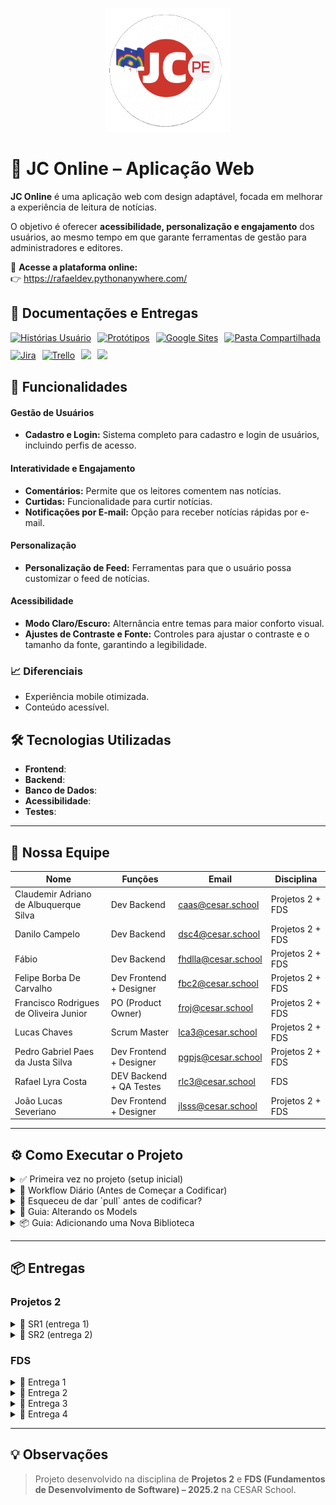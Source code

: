 <p align="center">
  <img src="./prints/logo_readme.png" alt="Logo JC PE" width="200"/>
</p>


# 📰 JC Online – Aplicação Web

**JC Online** é uma aplicação web com design adaptável, focada em melhorar a experiência de leitura de notícias.

O objetivo é oferecer **acessibilidade, personalização e engajamento** dos usuários, ao mesmo tempo em que garante ferramentas de gestão para administradores e editores.

🔗 **Acesse a plataforma online:**  
👉 https://rafaeldev.pythonanywhere.com/


## 📄 Documentações e Entregas

<div style="display: flex; align-items: center; gap: 10px; flex-wrap: wrap;">
  <a href="https://docs.google.com/document/d/1nmucgv21ZFmh4KJL6easKM9BG2wHbv332d-kuiChz2I/edit?usp=sharing">
    <img src="https://img.shields.io/badge/Histórias-483D8B?style=for-the-badge&logo=google&logoColor=white" alt="Histórias Usuário"/></a>
  <a href="https://www.figma.com/board/mfDODhZAbZBivMjCYXKV4Q/Projetos-2-Time-2?node-id=0-1&t=4ilAjPXIL59rE93n-1">
    <img src="https://img.shields.io/badge/Figma-FF7262?style=for-the-badge&logo=figma&logoColor=white" alt="Protótipos"/></a>
  <a href="https://tinyurl.com/site-equipe2projetos2">
    <img src="https://img.shields.io/badge/Google_Sites-4285F4?style=for-the-badge&logo=google&logoColor=white" alt="Google Sites"/></a>
  <a href="https://tinyurl.com/drive-equipe2projetos2">
    <img src="https://img.shields.io/badge/Google_Drive-F4B400?style=for-the-badge&logo=google&logoColor=white" alt="Pasta Compartilhada"/></a>
  <a href="https://time2projetos2.atlassian.net/jira/software/projects/SCRUM/boards/1?atlOrigin=eyJpIjoiZGI1ZmI2MzY3NmQyNDgwZGFjYzE1MTdjYzdlNDMxYjAiLCJwIjoiaiJ9">
    <img src="https://img.shields.io/badge/Jira-0000ff?style=for-the-badge&logo=Jira&logoColor=white" alt="Jira"/></a>
  <a href="https://trello.com/b/FPQBhOen/equipe-2-desafio-jc-online">
    <img src="https://img.shields.io/badge/Trello-FF9F1A?style=for-the-badge&logo=Trello&logoColor=white" alt="Trello"/></a>
  <a href="https://rafaeldev.pythonanywhere.com/">
    <img src="https://img.shields.io/badge/Site_Online-34D058?style=for-the-badge&logo=python&logoColor=white"/>
</a>
  <a href="https://youtu.be/IrzoyKmpHWQ?feature=shared">
    <img src="https://img.shields.io/badge/Screencast Figma-b50404?style=for-the-badge&logo=youtube&logoColor=white"/></a>
  
</div>




## 🚀 Funcionalidades 

#### Gestão de Usuários
- **Cadastro e Login:** Sistema completo para cadastro e login de usuários, incluindo perfis de acesso.

#### Interatividade e Engajamento
- **Comentários:** Permite que os leitores comentem nas notícias.
- **Curtidas:** Funcionalidade para curtir notícias.
- **Notificações por E-mail:** Opção para receber notícias rápidas por e-mail.

#### Personalização 
- **Personalização de Feed:** Ferramentas para que o usuário possa customizar o feed de notícias.

#### Acessibilidade
- **Modo Claro/Escuro:** Alternância entre temas para maior conforto visual.
- **Ajustes de Contraste e Fonte:** Controles para ajustar o contraste e o tamanho da fonte, garantindo a legibilidade.

### 📈 Diferenciais
- Experiência mobile otimizada.
- Conteúdo acessível.

## 🛠️ Tecnologias Utilizadas
- **Frontend**: 
- **Backend**:   
- **Banco de Dados**: 
- **Acessibilidade**:
- **Testes**: 

---

## 👥 Nossa Equipe

| Nome                                      | Funções | Email                              | Disciplina         |
|-------------------------------------------|---------|------------------------------------|--------------------|
| Claudemir Adriano de Albuquerque Silva    | Dev Backend | [caas@cesar.school](mailto:caas@cesar.school) | Projetos 2 + FDS |
| Danilo Campelo                            | Dev Backend | [dsc4@cesar.school](mailto:dsc4@cesar.school) | Projetos 2 + FDS |
| Fábio                                     | Dev Backend | [fhdlla@cesar.school](mailto:fhdlla@cesar.school) | Projetos 2 + FDS |
| Felipe Borba De Carvalho                  | Dev Frontend + Designer | [fbc2@cesar.school](mailto:fbc2@cesar.school) | Projetos 2 + FDS |
| Francisco Rodrigues de Oliveira Junior    | PO (Product Owner)| [froj@cesar.school](mailto:froj@cesar.school) | Projetos 2 + FDS |
| Lucas Chaves                              | Scrum Master | [lca3@cesar.school](mailto:lca3@cesar.school) | Projetos 2 + FDS |
| Pedro Gabriel Paes da Justa Silva         | Dev Frontend + Designer | [pgpjs@cesar.school](mailto:pgpjs@cesar.school) | Projetos 2 + FDS |
| Rafael Lyra Costa                         | DEV Backend + QA Testes| [rlc3@cesar.school](mailto:rlc3@cesar.school) | FDS              |
| João Lucas Severiano                      | Dev Frontend + Designer | [jlsss@cesar.school](mailto:jlsss@cesar.school) | Projetos 2 + FDS |

---

## ⚙️ Como Executar o Projeto

<details>
  <summary>✅ Primeira vez no projeto (setup inicial)</summary>
  

## Siga os passos abaixo para executar o projeto em sua máquina.

### Pré-requisitos

Antes de começar, certifique-se de que você tem o seguinte instalado:
* [Python 3.8+](https://www.python.org/downloads/)
* [Git](https://git-scm.com/downloads/)
* (Opcional) [VS Code](https://code.visualstudio.com/) — recomendado para editar e executar o projeto.

#### Extensões úteis no VS Code:
- **Python** (by Microsoft)
- **Django**

---

### Passos para Execução

1.  **Clone o repositório:**
    ```bash
    git clone https://github.com/[SEU-USUARIO]/jc-projetos2.git
    cd jc-projetos2
    ```
    > **Obs:** Substitua `[SEU-USUARIO]` pelo seu nome de usuário do GitHub.

---

2.  **Crie e ative o ambiente virtual:**
    *Este passo cria um ambiente isolado para as dependências do projeto.*
    ```bash
    # Criar o ambiente
    python -m venv venv
    ```

    *Agora, ative o ambiente:*
    ```bash
    # No Windows (PowerShell):
    .\venv\Scripts\Activate
    ```

    > ⚠️ Caso apareça um erro dizendo que a execução de scripts está bloqueada, execute o comando abaixo antes de ativar:
    ```bash
    Set-ExecutionPolicy Unrestricted -Scope Process
    ```

    ```bash
    # No Linux ou macOS:
    source venv/bin/activate
    ```

---

3.  **Instale as dependências:**
    ```bash
    pip install -r requirements.txt
    ```

---

4.  **Execute as migrações do banco de dados:**
    ```bash
    python manage.py migrate
    ```

---

5.  **Crie um superusuário (opcional):**
    *Permite o acesso à área administrativa do Django.*
    ```bash
    python manage.py createsuperuser
    ```

---

6.  **Inicie o servidor de desenvolvimento:**
    ```bash
    python manage.py runserver
    ```

---

7.  **Acesse a aplicação no seu navegador:**
    - **Interface Principal:** [http://127.0.0.1:8000/](http://127.0.0.1:8000/)
    - **Área Administrativa:** [http://127.0.0.1:8000/admin/](http://127.0.0.1:8000/admin/)

---

🎉 **Pronto!** A aplicação estará rodando em sua máquina local.
</details>

<details>
  <summary>🔁 Workflow Diário (Antes de Começar a Codificar)</summary>
  <br>
  
  Siga estes passos todos os dias para garantir que seu ambiente está atualizado.

  1.  **Ative o ambiente virtual (`venv`)**
      * **Windows (PowerShell):**
          ```powershell
          .\venv\Scripts\Activate
          ```
      * **Linux/Mac:**
          ```bash
          source venv/bin/activate
          ```

  2.  **Sincronize com o repositório remoto**
      *Para baixar as atualizações feitas por outros desenvolvedores.*
      ```bash
      git pull origin main
      ```

  3.  **Atualize as dependências**
      *Faça isso se o arquivo `requirements.txt` foi modificado no passo anterior.*
      ```bash
      pip install -r requirements.txt
      ```

  4.  **Aplique migrações do banco de dados**
      *Necessário se a estrutura do banco de dados (`models.py`) foi alterada.*
      ```bash
      python manage.py migrate
      ```

  5.  **Inicie o servidor local**
      ```bash
      python manage.py runserver
      ```
</details>

<details>
  <summary>🔄 Esqueceu de dar `pull` antes de codificar?</summary>
  <br>
  
  Se você tem alterações locais e o `git pull` falha, não se preocupe! 🚨. Use o `stash` para salvar seu trabalho temporariamente.

  1.  **Guarde suas alterações locais:**
      *Isso "limpa" sua área de trabalho, mas salva seu código em um local seguro.*
      ```bash
      git stash
      ```

  2.  **Atualize o repositório:**
      *Agora que sua área está limpa, você pode puxar as atualizações sem conflitos.*
      ```bash
      git pull origin main
      ```

  3.  **Restaure suas alterações:**
      *Isso aplica suas alterações salvas sobre o código que você acabou de baixar.*
      ```bash
      git stash pop
      ```
      > **Dica:** Se ocorrerem conflitos aqui, o Git irá te avisar para resolvê-los manualmente.
</details>

<details>
  <summary>🧱 Guia: Alterando os Models</summary>
  <br>
  
  Quando você modificar qualquer arquivo `models.py`, siga esta ordem:

  1.  **Gere os arquivos de migração:**
      ```bash
      python manage.py makemigrations
      ```

  2.  **Aplique as alterações no seu banco de dados local:**
      ```bash
      python manage.py migrate
      ```

  3.  **Suba as mudanças para o repositório:**
      ```bash
      git add .
      git commit -m "feat: altera models de X (gera migração)"
      git push origin main
      ```
</details>

<details>
  <summary>📦 Guia: Adicionando uma Nova Biblioteca</summary>
  <br>
  
  Ao instalar um novo pacote com `pip`, não se esqueça de atualizar o `requirements.txt`.

  1.  **Instale a biblioteca no seu venv:**
      ```bash
      pip install nome-da-biblioteca
      ```

  2.  **Atualize ("congele") o `requirements.txt`:**
      *Este comando salva a lista de todas as bibliotecas e suas versões exatas.*
      ```bash
      pip freeze > requirements.txt
      ```

  3.  **Suba o `requirements.txt` atualizado:**
      ```bash
      git add requirements.txt
      git commit -m "chore: adiciona a biblioteca nome-da-biblioteca"
      git push origin main
      ```
</details>

---

## 📦 Entregas

### Projetos 2

<details>
<summary>🚀 SR1 (entrega 1)</summary>
  <br/>
  
  [Visualizar Status Report 1](./prints/Status-Report-1.pdf)

</details>

 <details>
<summary>🚀 SR2 (entrega 2)</summary>
  <br/>
 </details>

### FDS 

<details> 
<summary>🚀 Entrega 1</summary>
<br/>

### 📄 Quadro Jira

![Quadro Jira](prints/entrega1_quadro_part1.png)

![Quadro Jira](prints/entrega1_quadro_part2.png)


---

### 📄 Jira Backlog

![Jira Backlog](prints/entrega1_backlog.png)

---

### 👥 Funções
| Nome                                   | Função                     |
|----------------------------------------|-----------------------------|
| Claudemir Adriano de Albuquerque Silva | Dev Backend                |
| Danilo Campelo                         | Dev Backend                |
| Fábio                                  | Dev Backend                |
| Felipe Borba De Carvalho               | Dev Frontend + Designer    |
| Francisco Rodrigues de Oliveira Junior | PO (Product Owner)         |
| Lucas Chaves                           | Scrum Master               |
| Pedro Gabriel Paes da Justa Silva      | Dev Frontend + Designer    |
| Rafael Lyra Costa                      | Dev Backend + QA Testes    |

---

### 📄 Links da entrega

<p align="center">
  <a href="https://docs.google.com/document/d/1nmucgv21ZFmh4KJL6easKM9BG2wHbv332d-kuiChz2I/edit?usp=sharing">
    <img src="https://img.shields.io/badge/Histórias-483D8B?style=for-the-badge&logo=google&logoColor=white" alt="Histórias Usuário"/></a> 
  <a href="https://time2projetos2.atlassian.net/jira/software/projects/SCRUM/boards/1?atlOrigin=eyJpIjoiZGI1ZmI2MzY3NmQyNDgwZGFjYzE1MTdjYzdlNDMxYjAiLCJwIjoiaiJ9">
    <img src="https://img.shields.io/badge/Jira-0000ff?style=for-the-badge&logo=Jira&logoColor=white" alt="Jira"/></a>
</p>
<br/>
  
</details>

<details>
  <summary>🚀 Entrega 2</summary>
  <br/>

  ### 📄 Links da entrega

<p align="center">
  <a href="https://docs.google.com/document/d/1nmucgv21ZFmh4KJL6easKM9BG2wHbv332d-kuiChz2I/edit?usp=sharing">
    <img src="https://img.shields.io/badge/Histórias-483D8B?style=for-the-badge&logo=google&logoColor=white" alt="Histórias Usuário"/></a> 
  <a href="https://time2projetos2.atlassian.net/jira/software/projects/SCRUM/boards/1?atlOrigin=eyJpIjoiZGI1ZmI2MzY3NmQyNDgwZGFjYzE1MTdjYzdlNDMxYjAiLCJwIjoiaiJ9">
    <img src="https://img.shields.io/badge/Jira-0000ff?style=for-the-badge&logo=Jira&logoColor=white" alt="Jira"/></a>
  <a href="https://www.figma.com/design/3VrvmwIAN8WB01nf0a7Zyz/Untitled?node-id=0-1&t=L9QFYe6fDEtr1nbI-1">
    <img src="https://img.shields.io/badge/Figma-FF7262?style=for-the-badge&logo=figma&logoColor=white" alt="Protótipos"/></a>
  <a href="https://youtu.be/IrzoyKmpHWQ?feature=shared">
    <img src="https://img.shields.io/badge/Screencast-b50404?style=for-the-badge&logo=youtube&logoColor=white"/></a>
  <a href="https://www.canva.com/design/DAGzjAnYGoQ/pjgqU4m0RzsDCLpylTslIg/edit?utm_content=DAGzjAnYGoQ&utm_campaign=designshare&utm_medium=link2&utm_source=sharebutton">
    <img src="https://img.shields.io/badge/Diagrama de atividades-a7532c?style=for-the-badge&logo=Canva&logoColor=white" alt="Diagrama"/></a>
</p>

## Quadro Jira

![Quadro Jira](prints/Quadro_Jira_Entrega_2.png)  

---

## Jira Backlog
![Jira Backlog](prints/Backlog_Jira_Entrega_2.png)  

---

 ## Diagrama de atividades do Sistema
  ![Diagrama de atividades](prints/entrega2_diagrama.png)

---

## Figma

![Figma](prints/entrega2_figma.png)

---

## Issues

![Issues](prints/entrega02_issues.png)

- Utilizado para acompanhar todos os problemas e novas ideias que surgirem durante o desenvolvimento.

- Cada tarefa registrada precisa informar: o que fazer (descrição), como encontrar o problema (passos para reproduzir), quem vai fazer (responsável), qual a urgência (prioridade) e em que etapa está (status).

- Plataformas que podem ser usadas para isso: GitHub Issues, Jira, Trello.

  <br/>
</details>

<details>
  <summary>🚀 Entrega 3</summary>
  <br/>

  ---
  ## Ⓜ️ Metodologia e Processo de Colaboração

  A equipe reconhece os benefícios da **Programação em Par**, mas, devido à dificuldade em conciliar os horários de cada integrante, adotamos um modelo de trabalho que priorizou a flexibilidade e a responsabilidade individual.

  Nosso processo de desenvolvimento foi estruturado da seguinte forma:

  * **Desenvolvimento Focado em Tarefas:** Utilizamos o Jira para dividir o projeto em *tasks* bem definidas. Cada membro da equipe ficou responsável por implementar suas tarefas de ponta a ponta, o que permitiu um trabalho focado e maior agilidade nas entregas.

  * **Controle de Versão com Git:** O Git foi a ferramenta central para integrar o trabalho de todos. Cada desenvolvedor realizava seus *commits* à medida que progredia em suas tarefas, mantendo o repositório sempre atualizado.

  * **Qualidade e Correção Coletiva:** A garantia de qualidade foi tratada como uma responsabilidade do grupo. Ao identificar um bug ou um problema, o membro da equipe o relatava imediatamente para que o time pudesse discutir e encontrar a melhor solução em conjunto.

  Essa abordagem nos permitiu avançar de forma eficiente, respeitando a autonomia de cada desenvolvedor e utilizando a comunicação em grupo como nosso principal mecanismo para garantir a integridade do projeto.

</details>

<details>
  <summary>🚀 Entrega 4</summary>
  <br/>
</details>

---

## 💡 Observações

> Projeto desenvolvido na disciplina de **Projetos 2** e **FDS (Fundamentos de Desenvolvimento de Software) – 2025.2** na CESAR School.
